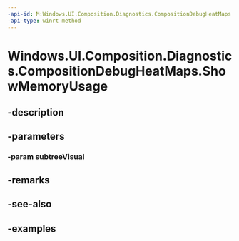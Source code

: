 ```yaml
---
-api-id: M:Windows.UI.Composition.Diagnostics.CompositionDebugHeatMaps.ShowMemoryUsage(Windows.UI.Composition.Visual)
-api-type: winrt method
---
```


<!-- Method syntax.
public void CompositionDebugHeatMaps.ShowMemoryUsage(Visual subtreeVisual)
-->

# Windows.UI.Composition.Diagnostics.CompositionDebugHeatMaps.ShowMemoryUsage

## -description

## -parameters
### -param subtreeVisual

## -remarks

## -see-also

## -examples

